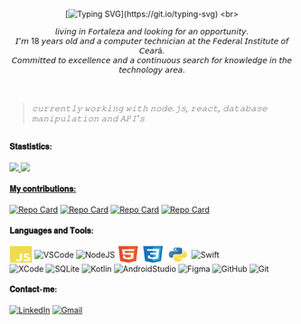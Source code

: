 <div align="center"> 
  
[![Typing SVG](https://readme-typing-svg.herokuapp.com?font=Fira+Code&size=32&pause=1000&center=true&random=false&width=435&lines=%F0%9D%98%9E%F0%9D%98%A6%F0%9D%98%AD%F0%9D%98%A4%F0%9D%98%B0%F0%9D%98%AE%F0%9D%98%A6+%F0%9D%98%B5%F0%9D%98%B0+%F0%9D%98%AE%F0%9D%98%BA+%F0%9D%98%B1%F0%9D%98%B3%F0%9D%98%B0%F0%9D%98%A7%F0%9D%98%AA%F0%9D%98%AD%F0%9D%98%A6!)](https://git.io/typing-svg)
<br>

𝘭𝘪𝘷𝘪𝘯𝘨 𝘪𝘯 𝘍𝘰𝘳𝘵𝘢𝘭𝘦𝘻𝘢 𝘢𝘯𝘥 𝘭𝘰𝘰𝘬𝘪𝘯𝘨 𝘧𝘰𝘳 𝘢𝘯 𝘰𝘱𝘱𝘰𝘳𝘵𝘶𝘯𝘪𝘵𝘺. <br> 𝘐'𝘮 18 𝘺𝘦𝘢𝘳𝘴 𝘰𝘭𝘥 𝘢𝘯𝘥 𝘢 𝘤𝘰𝘮𝘱𝘶𝘵𝘦𝘳 𝘵𝘦𝘤𝘩𝘯𝘪𝘤𝘪𝘢𝘯 𝘢𝘵 𝘵𝘩𝘦 𝘍𝘦𝘥𝘦𝘳𝘢𝘭 𝘐𝘯𝘴𝘵𝘪𝘵𝘶𝘵𝘦 𝘰𝘧 𝘊𝘦𝘢𝘳á. <br> 𝘊𝘰𝘮𝘮𝘪𝘵𝘵𝘦𝘥 𝘵𝘰 𝘦𝘹𝘤𝘦𝘭𝘭𝘦𝘯𝘤𝘦 𝘢𝘯𝘥 𝘢 𝘤𝘰𝘯𝘵𝘪𝘯𝘶𝘰𝘶𝘴 𝘴𝘦𝘢𝘳𝘤𝘩 𝘧𝘰𝘳 𝘬𝘯𝘰𝘸𝘭𝘦𝘥𝘨𝘦 𝘪𝘯 𝘵𝘩𝘦 𝘵𝘦𝘤𝘩𝘯𝘰𝘭𝘰𝘨𝘺 𝘢𝘳𝘦𝘢.

<br>


</div>

> ###### 𝚌𝚞𝚛𝚛𝚎𝚗𝚝𝚕𝚢 𝚠𝚘𝚛𝚔𝚒𝚗𝚐 𝚠𝚒𝚝𝚑 𝚗𝚘𝚍𝚎.𝚓𝚜, 𝚛𝚎𝚊𝚌𝚝, 𝚍𝚊𝚝𝚊𝚋𝚊𝚜𝚎 𝚖𝚊𝚗𝚒𝚙𝚞𝚕𝚊𝚝𝚒𝚘𝚗 𝚊𝚗𝚍 𝙰𝙿𝙸'𝚜

#### <p >𝐒𝐭𝐚𝐬𝐭𝐢𝐬𝐭𝐢𝐜𝐬:</p>
<div>
  <a href="https://github.com/Luiiz-Henrique">
  <img height="150em" src="https://github-readme-stats.vercel.app/api?username=Luiiz-Henrique&count_private=true&show_icons=true&theme=transparent&icon_color=fff&title_color=fff&hide_title=true&text_color=fff&border_color=fff&bg_color=36BCF7"/>
  <img height="150em" src="https://github-readme-stats.vercel.app/api/top-langs/?username=Luiiz-Henrique&layout=compact&theme=transparent&bg_color=36BCF7&title_color=fff&text_color=fff"/>
</div>


#### <p >𝐌𝐲 𝐜𝐨𝐧𝐭𝐫𝐢𝐛𝐮𝐭𝐢𝐨𝐧𝐬:</p>
<div>
  
  [![Repo Card](https://github-readme-stats.vercel.app/api/pin/?username=G4Devels&repo=Projeto-Localizase&bg_color=36BCF7&border_color=fff&show_icons=true&icon_color=fff&title_color=fff&text_color=FFF)](https://github.com/G4Devels/Projeto-Localizase)
[![Repo Card](https://github-readme-stats.vercel.app/api/pin/?username=Luiiz-Henrique&repo=UPhysics_app&bg_color=36BCF7&border_color=fff&show_icons=true&icon_color=fff&title_color=fff&text_color=FFF)](https://github.com/Luiiz-Henrique/UPhysics_app)
[![Repo Card](https://github-readme-stats.vercel.app/api/pin/?username=Luiiz-Henrique&repo=BlackJack_da_Smile&bg_color=36BCF7&border_color=fff&show_icons=true&icon_color=fff&title_color=fff&text_color=FFF)](https://github.com/Luiiz-Henrique/BlackJack_da_Smile)
[![Repo Card](https://github-readme-stats.vercel.app/api/pin/?username=vitoriadz&repo=App-Devideia&bg_color=36BCF7&border_color=fff&show_icons=true&icon_color=fff&title_color=fff&text_color=FFF)](https://github.com/vitoriadz/App-Devideia)
</div>


#### <p>𝐋𝐚𝐧𝐠𝐮𝐚𝐠𝐞𝐬 𝐚𝐧𝐝 𝐓𝐨𝐨𝐥𝐬:</p>
<div>
  <img align="center" alt="JavaScript" height="30" width="40" src="https://raw.githubusercontent.com/devicons/devicon/master/icons/javascript/javascript-plain.svg">
  <img align="center" alt="VSCode" height="30" width="40" src="https://cdn.jsdelivr.net/gh/devicons/devicon/icons/vscode/vscode-original.svg" />
  <img align="center" alt="NodeJS" height="30" width="40" src="https://cdn.jsdelivr.net/gh/devicons/devicon/icons/nodejs/nodejs-original.svg" />
  <img align="center" alt="HTML" height="30" width="40" src="https://raw.githubusercontent.com/devicons/devicon/master/icons/html5/html5-original.svg">
  <img align="center" alt="CSS" height="30" width="40" src="https://raw.githubusercontent.com/devicons/devicon/master/icons/css3/css3-original.svg">
  <img align="center" alt="Python" height="30" width="40" src="https://raw.githubusercontent.com/devicons/devicon/master/icons/python/python-original.svg">
  <img align="center" alt="Swift" height="30" width="40" src="https://cdn.jsdelivr.net/gh/devicons/devicon/icons/swift/swift-original.svg" />
  <br>
  <img align="center" alt="XCode" height="30" width="40" src="https://cdn.jsdelivr.net/gh/devicons/devicon/icons/xcode/xcode-original.svg" />
  <img align="center" alt="SQLite" height="30" width="40" src="https://cdn.jsdelivr.net/gh/devicons/devicon/icons/sqlite/sqlite-original.svg" />
  <img align="center" alt="Kotlin" height="30" width="40" src="https://cdn.jsdelivr.net/gh/devicons/devicon/icons/kotlin/kotlin-original.svg" />
  <img align="center" alt="AndroidStudio" height="30" width="40" src="https://cdn.jsdelivr.net/gh/devicons/devicon/icons/androidstudio/androidstudio-original.svg" />
  <img align="center" alt="Figma" height="30" width="40" src="https://cdn.jsdelivr.net/gh/devicons/devicon/icons/figma/figma-original.svg" />
  <img align="center" alt="GitHub" height="30" width="40" src="https://cdn.jsdelivr.net/gh/devicons/devicon/icons/github/github-original.svg" />
  <img align="center" alt="Git" height="30" width="40" src="https://cdn.jsdelivr.net/gh/devicons/devicon/icons/git/git-original.svg" />
</div>

#### <p>𝐂𝐨𝐧𝐭𝐚𝐜𝐭-𝐦𝐞:</p>
[![LinkedIn](https://img.shields.io/badge/LinkedIn-36BCF7?style=for-the-badge&logo=linkedin&logoColor=white)](https://www.linkedin.com/in/luiz-henrique-411926196/)
[![Gmail](https://img.shields.io/badge/Gmail-36BCF7?style=for-the-badge&logo=gmail&logoColor=white)](mailto:luizhenriquesb21@gmail.com)

